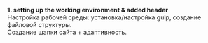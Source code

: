 <b>1. setting up the working environment & added header</b><br>
Настройка рабочей среды: установка/настройка gulp, создание файловой структуры.<br>
Создание шапки сайта + адаптивность.<br>
